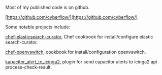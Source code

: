 Most of my published code is on github.

[https://github.com/cyberflow/](https://github.com/cyberflow/)

Some notable projects include:

[chef-elasticsearch-curator](https://github.com/cyberflow/chef-elasticsearch-curator), Chef cookbook for install/configure elastic search-curator.

[chef-openvswitch](https://github.com/cyberflow/chef-openvswitch), cookbook for install/configuration openvswitch.

[kapacitor_alert_to_icinga2](https://github.com/cyberflow/kapacitor_alert_to_icinga2), plugin for send capacitor alerts to icinga2 api process-check-result.
